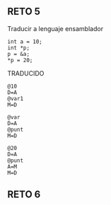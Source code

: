 ## RETO 5
Traducir a lenguaje ensamblador
````
int a = 10;
int *p;
p = &a;
*p = 20;
````
TRADUCIDO
````
@10
D=A
@var1
M=D

@var
D=A
@punt
M=D

@20
D=A
@punt
A=M
M=D
````
## RETO 6


